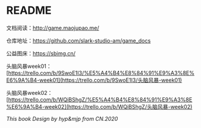 # README

文档阅读：http://game.maojupao.me/

仓库地址：https://github.com/slark-studio-am/game_docs

公益图床：https://sbimg.cn/

头脑风暴week01：[https://trello.com/b/9SwoE1I3/%E5%A4%B4%E8%84%91%E9%A3%8E%E6%9A%B4-week01](https://trello.com/b/9SwoE1I3/头脑风暴-week01)

头脑风暴week02：[https://trello.com/b/WQiBShgZ/%E5%A4%B4%E8%84%91%E9%A3%8E%E6%9A%B4-week02](https://trello.com/b/WQiBShgZ/头脑风暴-week02)



*This book Design by hyp&mjp from CN.2020*

